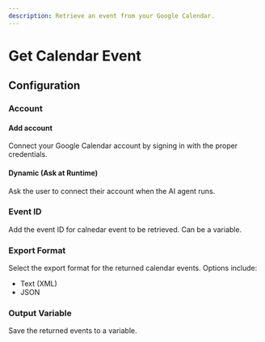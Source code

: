 ```yaml
---
description: Retrieve an event from your Google Calendar.
---
```


# Get Calendar Event

## Configuration

### Account

#### Add account&#x20;

Connect your Google Calendar account by signing in with the proper credentials.

#### Dynamic (Ask at Runtime)

Ask the user to connect their account when the AI agent runs.&#x20;

### Event ID

Add the event ID for calnedar event to be retrieved. Can be a variable.

### Export Format&#x20;

Select the export format for the returned calendar events. Options include:

* Text (XML)
* JSON

### Output Variable

Save the returned events to a variable.&#x20;

